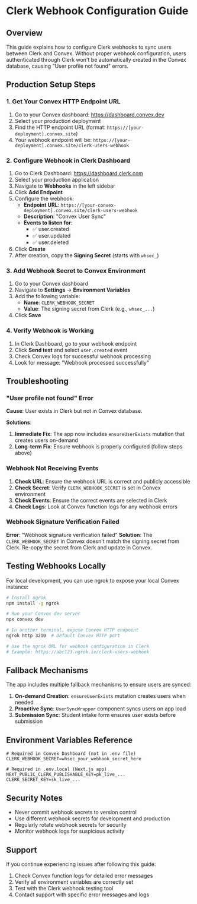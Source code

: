 # Clerk Webhook Configuration Guide

## Overview
This guide explains how to configure Clerk webhooks to sync users between Clerk and Convex. Without proper webhook configuration, users authenticated through Clerk won't be automatically created in the Convex database, causing "User profile not found" errors.

## Production Setup Steps

### 1. Get Your Convex HTTP Endpoint URL
1. Go to your Convex dashboard: https://dashboard.convex.dev
2. Select your production deployment
3. Find the HTTP endpoint URL (format: `https://[your-deployment].convex.site`)
4. Your webhook endpoint will be: `https://[your-deployment].convex.site/clerk-users-webhook`

### 2. Configure Webhook in Clerk Dashboard
1. Go to Clerk Dashboard: https://dashboard.clerk.com
2. Select your production application
3. Navigate to **Webhooks** in the left sidebar
4. Click **Add Endpoint**
5. Configure the webhook:
   - **Endpoint URL**: `https://[your-convex-deployment].convex.site/clerk-users-webhook`
   - **Description**: "Convex User Sync"
   - **Events to listen for**:
     - ✅ user.created
     - ✅ user.updated
     - ✅ user.deleted
6. Click **Create**
7. After creation, copy the **Signing Secret** (starts with `whsec_`)

### 3. Add Webhook Secret to Convex Environment
1. Go to your Convex dashboard
2. Navigate to **Settings** → **Environment Variables**
3. Add the following variable:
   - **Name**: `CLERK_WEBHOOK_SECRET`
   - **Value**: The signing secret from Clerk (e.g., `whsec_...`)
4. Click **Save**

### 4. Verify Webhook is Working
1. In Clerk Dashboard, go to your webhook endpoint
2. Click **Send test** and select `user.created` event
3. Check Convex logs for successful webhook processing
4. Look for message: "Webhook processed successfully"

## Troubleshooting

### "User profile not found" Error
**Cause**: User exists in Clerk but not in Convex database.

**Solutions**:
1. **Immediate Fix**: The app now includes `ensureUserExists` mutation that creates users on-demand
2. **Long-term Fix**: Ensure webhook is properly configured (follow steps above)

### Webhook Not Receiving Events
1. **Check URL**: Ensure the webhook URL is correct and publicly accessible
2. **Check Secret**: Verify `CLERK_WEBHOOK_SECRET` is set in Convex environment
3. **Check Events**: Ensure the correct events are selected in Clerk
4. **Check Logs**: Look at Convex function logs for any webhook errors

### Webhook Signature Verification Failed
**Error**: "Webhook signature verification failed"
**Solution**: The `CLERK_WEBHOOK_SECRET` in Convex doesn't match the signing secret from Clerk. Re-copy the secret from Clerk and update in Convex.

## Testing Webhooks Locally
For local development, you can use ngrok to expose your local Convex instance:

```bash
# Install ngrok
npm install -g ngrok

# Run your Convex dev server
npx convex dev

# In another terminal, expose Convex HTTP endpoint
ngrok http 3210  # Default Convex HTTP port

# Use the ngrok URL for webhook configuration in Clerk
# Example: https://abc123.ngrok.io/clerk-users-webhook
```

## Fallback Mechanisms
The app includes multiple fallback mechanisms to ensure users are synced:

1. **On-demand Creation**: `ensureUserExists` mutation creates users when needed
2. **Proactive Sync**: `UserSyncWrapper` component syncs users on app load
3. **Submission Sync**: Student intake form ensures user exists before submission

## Environment Variables Reference
```env
# Required in Convex Dashboard (not in .env file)
CLERK_WEBHOOK_SECRET=whsec_your_webhook_secret_here

# Required in .env.local (Next.js app)
NEXT_PUBLIC_CLERK_PUBLISHABLE_KEY=pk_live_...
CLERK_SECRET_KEY=sk_live_...
```

## Security Notes
- Never commit webhook secrets to version control
- Use different webhook secrets for development and production
- Regularly rotate webhook secrets for security
- Monitor webhook logs for suspicious activity

## Support
If you continue experiencing issues after following this guide:
1. Check Convex function logs for detailed error messages
2. Verify all environment variables are correctly set
3. Test with the Clerk webhook testing tool
4. Contact support with specific error messages and logs